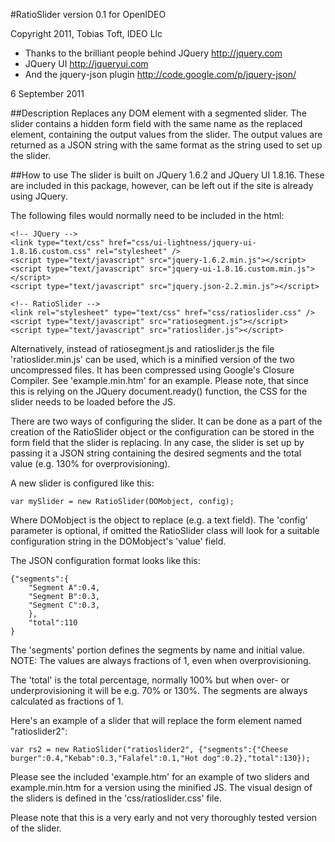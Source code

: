 #RatioSlider version 0.1 for OpenIDEO

Copyright 2011, Tobias Toft, IDEO Llc

* Thanks to the brilliant people behind JQuery
http://jquery.com
* JQuery UI
http://jqueryui.com
* And the jquery-json plugin
http://code.google.com/p/jquery-json/

6 September 2011

##Description
Replaces any DOM element with a segmented slider. The slider contains a 
hidden form field with the same name as the replaced element, containing 
the output values from the slider. The output values are returned as a 
JSON string with the same format as the string used to set up the slider.

##How to use
The slider is built on JQuery 1.6.2 and JQuery UI 1.8.16. These are
included in this package, however, can be left out if the site is
already using JQuery.

The following files would normally need to be included in the html:

	<!-- JQuery -->
	<link type="text/css" href="css/ui-lightness/jquery-ui-1.8.16.custom.css" rel="stylesheet" />	
	<script type="text/javascript" src="jquery-1.6.2.min.js"></script>
	<script type="text/javascript" src="jquery-ui-1.8.16.custom.min.js"></script>
	<script type="text/javascript" src="jquery.json-2.2.min.js"></script>
	
	<!-- RatioSlider -->
	<link rel="stylesheet" type="text/css" href="css/ratioslider.css" />
	<script type="text/javascript" src="ratiosegment.js"></script>
	<script type="text/javascript" src="ratioslider.js"></script>
	
	
Alternatively, instead of ratiosegment.js and ratioslider.js the file 
'ratioslider.min.js' can be used, which is a minified version of the
two uncompressed files. It has been compressed using Google's Closure
Compiler. See 'example.min.htm' for an example. Please note, that since 
this is relying on the JQuery document.ready() function, the CSS for the 
slider needs to be loaded before the JS.

There are two ways of configuring the slider. It can be done as a part
of the creation of the RatioSlider object or the configuration can be
stored in the form field that the slider is replacing.
In any case, the slider is set up by passing it a JSON string containing
the desired segments and the total value (e.g. 130% for overprovisioning).

A new slider is configured like this:

	var mySlider = new RatioSlider(DOMobject, config);

Where DOMobject is the object to replace (e.g. a text field). The 'config'
parameter is optional, if omitted the RatioSlider class will look for a
suitable configuration string in the DOMobject's 'value' field.

The JSON configuration format looks like this:

	{"segments":{
		"Segment A":0.4,
		"Segment B":0.3,
		"Segment C":0.3,
		},
		"total":110
	}

The 'segments' portion defines the segments by name and initial value.
NOTE: The values are always fractions of 1, even when overprovisioning.

The 'total' is the total percentage, normally 100% but when over- or 
underprovisioning it will be e.g. 70% or 130%. The segments are always
calculated as fractions of 1.

Here's an example of a slider that will replace the form element 
named "ratioslider2":

	var rs2 = new RatioSlider("ratioslider2", {"segments":{"Cheese burger":0.4,"Kebab":0.3,"Falafel":0.1,"Hot dog":0.2},"total":130});

Please see the included 'example.htm' for an example of two sliders and 
example.min.htm for a version using the minified JS. The visual design
of the sliders is defined in the 'css/ratioslider.css' file.

Please note that this is a very early and not very thoroughly tested 
version of the slider.